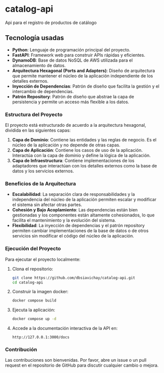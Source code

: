 # catalog-api
 
Api para el registro de productos de catálogo

## Tecnología usadas

-   **Python**: Lenguaje de programación principal del proyecto.
-   **FastAPI**: Framework web para construir APIs rápidas y eficientes.
-   **DynamoDB**: Base de datos NoSQL de AWS utilizada para el almacenamiento de datos.
-   **Arquitectura Hexagonal (Ports and Adapters)**: Diseño de arquitectura que permite mantener el núcleo de la aplicación independiente de los detalles externos.
-   **Inyección de Dependencias**: Patrón de diseño que facilita la gestión y el intercambio de dependencias.
-   **Patrón Repository**: Patrón de diseño que abstrae la capa de persistencia y permite un acceso más flexible a los datos.

### Estructura del Proyecto

El proyecto está estructurado de acuerdo a la arquitectura hexagonal, dividida en las siguientes capas:

1.  **Capa de Dominio**: Contiene las entidades y las reglas de negocio. Es el núcleo de la aplicación y no depende de otras capas.
2.  **Capa de Aplicación**: Contiene los casos de uso de la aplicación. Interactúa con la capa de dominio y define la lógica de la aplicación.
3.  **Capa de Infraestructura**: Contiene implementaciones de los adaptadores que interactúan con los detalles externos como la base de datos y los servicios externos.

### Beneficios de la Arquitectura

-   **Escalabilidad**: La separación clara de responsabilidades y la independencia del núcleo de la aplicación permiten escalar y modificar el sistema sin afectar otras partes.
-   **Cohesión y Bajo Acoplamiento**: Las dependencias están bien gestionadas y los componentes están altamente cohesionados, lo que facilita el mantenimiento y la evolución del sistema.
-   **Flexibilidad**: La inyección de dependencias y el patrón repository permiten cambiar implementaciones de la base de datos o de otros servicios sin modificar el código del núcleo de la aplicación.

### Ejecución del Proyecto

Para ejecutar el proyecto localmente:

1.  Clona el repositorio:
       
    ```bash
    git clone https://github.com/dbsiavichay/catalog-api.git
    cd catalog-api
    ```
    
2.  Construir la imagen docker:
     
	```bash
    docker compose build
    ```
    
3.  Ejecuta la aplicación:
    
    ```bash
    docker compose up -d
    ```
    
4.  Accede a la documentación interactiva de la API en:
    
    `http://127.0.0.1:3000/docs` 
    

### Contribución

Las contribuciones son bienvenidas. Por favor, abre un issue o un pull request en el repositorio de GitHub para discutir cualquier cambio o mejora.